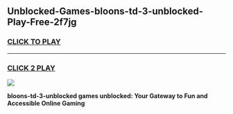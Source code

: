 
## Unblocked-Games-bloons-td-3-unblocked-Play-Free-2f7jg
<h3>
<a href="https://premium76.site?title=bloons-td-3-unblocked&ref=21A">CLICK TO PLAY</a></h3>
<hr>

<h3>
<a href="https://premium76.site?title=bloons-td-3-unblocked&ref=21A">CLICK 2 PLAY</a>
  
</h3>

<a href="https://premium76.site?title=bloons-td-3-unblocked&ref=21A"><img src="https://clearcache.store/games.png"></a>


**bloons-td-3-unblocked games unblocked: Your Gateway to Fun and Accessible Online Gaming**
